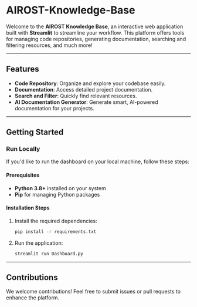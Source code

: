 # AIROST-Knowledge-Base

Welcome to the **AIROST Knowledge Base**, an interactive web application built with **Streamlit** to streamline your workflow. This platform offers tools for managing code repositories, generating documentation, searching and filtering resources, and much more!

---

## **Features**
- **Code Repository**: Organize and explore your codebase easily.
- **Documentation**: Access detailed project documentation.
- **Search and Filter**: Quickly find relevant resources.
- **AI Documentation Generator**: Generate smart, AI-powered documentation for your projects.

---

## **Getting Started**

### **Run Locally**
If you'd like to run the dashboard on your local machine, follow these steps:

#### **Prerequisites**
- **Python 3.8+** installed on your system
- **Pip** for managing Python packages

#### **Installation Steps**
1. Install the required dependencies:
   ```bash
   pip install -r requirements.txt

2. Run the application:
   ```bash
   streamlit run Dashboard.py

---

## **Contributions**
We welcome contributions! Feel free to submit issues or pull requests to enhance the platform.
